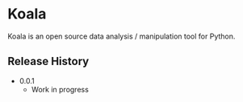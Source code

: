 # Koala

Koala is an open source data analysis / manipulation tool for Python.


## Release History

* 0.0.1
    * Work in progress
